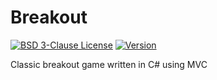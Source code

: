 # Breakout

[![BSD 3-Clause License](https://img.shields.io/badge/License-BSD_3--Clauses-blue.svg?longCache=true)](https://github.com/NearHuscarl/Breakout/blob/master/LICENSE.md)
[![Version](https://img.shields.io/badge/Version-0.0.8-green.svg?longCache=true)](https://github.com/NearHuscarl/Breakout/releases)

Classic breakout game written in C# using MVC
